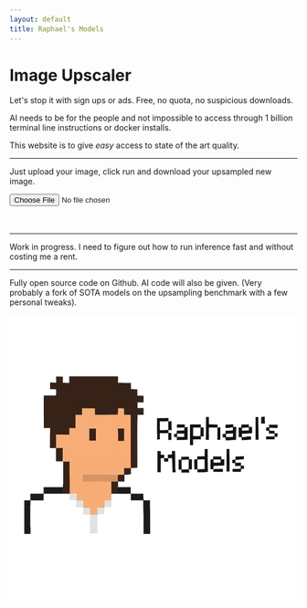 ```yaml
---
layout: default
title: Raphael's Models
---
```


# Image Upscaler


Let's stop it with sign ups or ads. Free, no quota, no suspicious downloads. 

AI needs to be for the people and not impossible to access through 1 billion terminal line instructions or docker installs.

This website is to give _easy_ access to state of the art quality.

***

Just upload your image, click run and download your upsampled new image.

<form id="uploadForm">
  <input type="file" id="upload" accept="image/*"><br><br>
  <img id="preview" style="max-width:400px;" />
</form>

<script>
  document.getElementById('upload').addEventListener('change', function(e) {
    const file = e.target.files[0];
    if (file) {
      document.getElementById('preview').src = URL.createObjectURL(file);
    }
  });
</script>


***

Work in progress. I need to figure out how to run inference fast and without costing me a rent.






***

Fully open source code on Github. AI code will also be given. (Very probably a fork of SOTA models on the upsampling benchmark with a few personal tweaks).

![Raphael's Models](images/raphaels_models_alpha.png)
